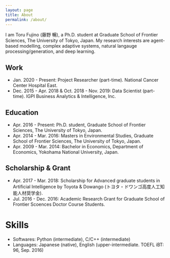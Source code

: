 ```yaml
---
layout: page
title: About
permalink: /about/
---
```


I am Toru Fujino (藤野 暢), a Ph.D. student at Graduate School of Frontier Sciences, The University of Tokyo, Japan. My research interests are agent-based modelling, complex adaptive systems, natural langauge processing/generation, and deep learning.

## Work
- Jan. 2020 - Present: Project Researcher (part-time). National Cancer Center Hospital East.
- Dec. 2015 - Apr. 2018 & Oct. 2018 - Nov. 2019: Data Scientist (part-time). IGPI Business Analytics & Intelligence, Inc.

## Education
- Apr. 2016 - Present: Ph.D. student, Graduate School of Frontier Sciences, The University of Tokyo, Japan.
- Apr. 2014 - Mar. 2016: Masters in Environmental Studies, Graduate School of Frontier Sciences, The University of Tokyo, Japan.
- Apr. 2009 - Mar. 2014: Bachelor in Economics, Department of Economics, Yokohama National University, Japan.

## Scholarship & Grant
- Apr. 2017 - Mar. 2018: Scholarship for Advanced graduate students in Artificial Intelligence by Toyota & Dowango (トヨタ・ドワンゴ高度人工知能人材奨学金).
- Jul. 2016 - Dec. 2016: Academic Research Grant for Graduate School of Frontier Scoences Doctor Course Students.

# Skills
- Softwares: Python (intermediate), C/C++ (intermediate)
- Languages: Japanese (native), English (upper-intermediate. TOEFL iBT: 96, Sep. 2016)
